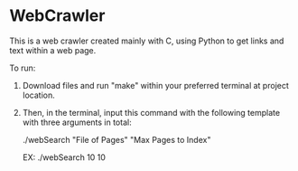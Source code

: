 # WebCrawler
This is a web crawler created mainly with C, using Python to get links and text within a web page.

To run:
1. Download files and run "make" within your preferred terminal at project location.

2. Then, in the terminal, input this command with the following template with three arguments in total: 

    ./webSearch "File of Pages" "Max Pages to Index"
    
    EX: ./webSearch 10 10
